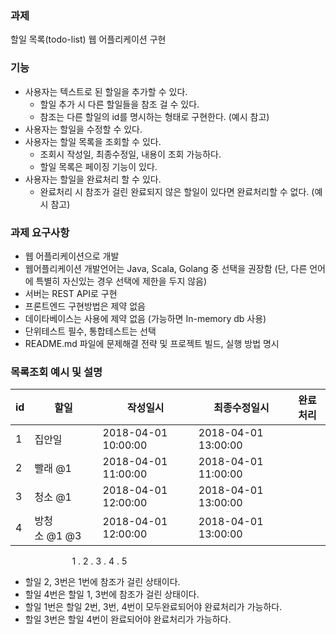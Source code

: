 ### 과제
할일 목록(todo-list) 웹 어플리케이션 구현

### 기능
* 사용자는 텍스트로 된 할일을 추가할 수 있다.
  * 할일 추가 시 다른 할일들을 참조 걸 수 있다.
  * 참조는 다른 할일의 id를 명시하는 형태로 구현한다. (예시 참고)
* 사용자는 할일을 수정할 수 있다.
* 사용자는 할일 목록을 조회할 수 있다.
  * 조회시 작성일, 최종수정일, 내용이 조회 가능하다.
  * 할일 목록은 페이징 기능이 있다.
* 사용자는 할일을 완료처리 할 수 있다.
  * 완료처리 시 참조가 걸린 완료되지 않은 할일이 있다면 완료처리할 수 없다. (예시 참고)

### 과제 요구사항
* 웹 어플리케이션으로 개발
* 웹어플리케이션 개발언어는 Java, Scala, Golang 중 선택을 권장함 (단, 다른 언어에 특별히 자신있는 경우 선택에 제한을 두지 않음)
* 서버는 REST API로 구현
* 프론트엔드 구현방법은 제약 없음
* 데이타베이스는 사용에 제약 없음 (가능하면 In-memory db 사용)
* 단위테스트 필수, 통합테스트는 선택
* README.md 파일에 문제해결 전략 및 프로젝트 빌드, 실행 방법 명시

### 목록조회 예시 및 설명
| id |     할일     |        작성일시       |       최종수정일시      | 완료처리 |
|----|-------------|---------------------|---------------------|--------|
|  1 | 집안일        | 2018-04-01 10:00:00 | 2018-04-01 13:00:00 |        |
|  2 | 빨래 @1      | 2018-04-01 11:00:00 | 2018-04-01 11:00:00 |        |
|  3 | 청소 @1      | 2018-04-01 12:00:00 | 2018-04-01 13:00:00 |        |
|  4 | 방청소 @1 @3  | 2018-04-01 12:00:00 | 2018-04-01 13:00:00 |        |
                         1 . 2 . 3 . 4 . 5 

* 할일 2, 3번은 1번에 참조가 걸린 상태이다.
* 할일 4번은 할일 1, 3번에 참조가 걸린 상태이다.
* 할일 1번은 할일 2번, 3번, 4번이 모두완료되어야 완료처리가 가능하다.
* 할일 3번은 할일 4번이 완료되어야 완료처리가 가능하다.
